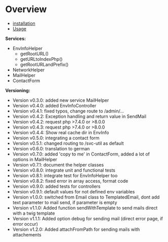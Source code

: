 Overview
========

* [installation](docs/installation.md)
* [Usage](docs/usage.md)

**Services:**
* EnvInfoHelper
  * getRootURL()
  * getURLtoIndexPhp()
  * getRootURLandPrefix()
* NetworkHelper
* MailHelper
* ContactForm


**Versioning:**
* Version v0.3.0: added new service MailHelper
* Version v0.4.0: added EnvInfoController
* Version v0.4.1: fixed typos, change route to /admin/...
* Version v0.4.2: Exception handling and return value in SendMail
* Version v0.4.2: request php >7.4.0 or >8.0.0
* Version v0.4.3: request php >7.4.0 or >8.0.0
* Version v0.4.4: Show real cache dir in EnvInfo
* Version v0.5.0: integrating a contact form
* Version v0.5.1: changed routing to /svc-util as default
* Version v0.6.0: translation to german
* Version v0.7.0: added 'copy to me' in ContactForm, added a lot of options in MailHelper
* Version v0.7.1: document the helper classes
* Version v0.8.0: integrate unit and functional tests
* Version v0.8.1: integrate test for EnvInfoHelper too
* Version v0.8.2: fixed error in array access, format code
* Version v0.9.0: added tests for controllers
* Version v0.9.1: default values for not defined env variables
* Version v1.0.0: switched from Email class to TemplatedEmail, dont add text parameter to mail send, if parameter is empty
* Version v1.1.0: Added function sendWithTemplate to send mails direct with a twig template
* Version v1.1.1: Added option debug for sending mail (direct error page, if error occur)
* Version v1.2.0: Added attachFromPath for sending mails with attachements